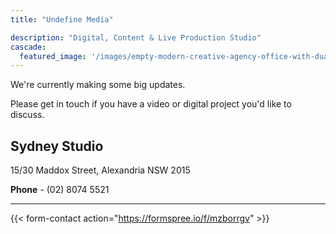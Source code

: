 ```yaml
---
title: "Undefine Media"

description: "Digital, Content & Live Production Studio"
cascade:
  featured_image: '/images/empty-modern-creative-agency-office-with-dual-moni-2021-09-02-04-15-14-utc.jpeg'
---
```

We're currently making some big updates. 

Please get in touch if you have a video or digital project you'd like to discuss.

## Sydney Studio

15/30 Maddox Street, Alexandria NSW 2015

**Phone** - (02) 8074 5521

***

{{< form-contact action="https://formspree.io/f/mzborrgv"  >}}

